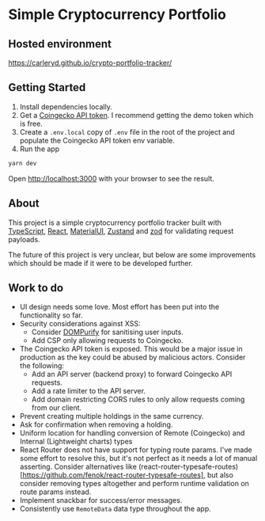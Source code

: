 # Simple Cryptocurrency Portfolio

## Hosted environment

https://carleryd.github.io/crypto-portfolio-tracker/

## Getting Started

1. Install dependencies locally.
2. Get a [Coingecko API token](https://www.coingecko.com/en/api). I recommend getting the demo token which is free.
3. Create a `.env.local` copy of `.env` file in the root of the project and populate the Coingecko API token env variable.
4. Run the app

```bash
yarn dev
```

Open [http://localhost:3000](http://localhost:3000) with your browser to see the result.

## About

This project is a simple cryptocurrency portfolio tracker built with [TypeScript](https://www.typescriptlang.org/), [React](https://react.dev/), [MaterialUI](https://mui.com/material-ui/), [Zustand](https://github.com/pmndrs/zustand) and [zod](https://zod.dev/) for validating request payloads.

The future of this project is very unclear, but below are some improvements which should be made if it were to be developed further.

## Work to do

- UI design needs some love. Most effort has been put into the functionality so far.
- Security considerations against XSS:
  - Consider [DOMPurify](https://github.com/cure53/DOMPurify) for sanitising user inputs.
  - Add CSP only allowing requests to Coingecko.
- The Coingecko API token is exposed. This would be a major issue in production as the key could be abused by malicious actors. Consider the following:
  - Add an API server (backend proxy) to forward Coingecko API requests.
  - Add a rate limiter to the API server.
  - Add domain restricting CORS rules to only allow requests coming from our client.
- Prevent creating multiple holdings in the same currency.
- Ask for confirmation when removing a holding.
- Uniform location for handling conversion of Remote (Coingecko) and Internal (Lightweight charts) types
- React Router does not have support for typing route params. I've made some effort to resolve this, but it's not perfect as it needs a lot of manual asserting. Consider alternatives like (react-router-typesafe-routes)[https://github.com/fenok/react-router-typesafe-routes], but also consider removing types altogether and perform runtime validation on route params instead.
- Implement snackbar for success/error messages.
- Consistently use `RemoteData` data type throughout the app.
